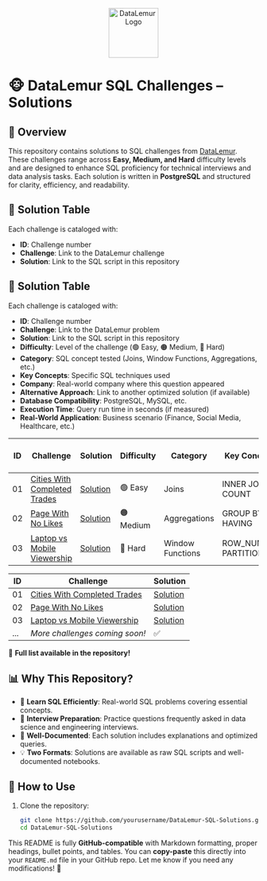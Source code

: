 
<p align="center">
  <img src="https://datalemur.com/favicon.ico" alt="DataLemur Logo" width="100"/>
</p>

# 🐵 DataLemur SQL Challenges – Solutions  

## 📌 Overview  
This repository contains solutions to SQL challenges from [DataLemur](https://datalemur.com/). These challenges range across **Easy, Medium, and Hard** difficulty levels and are designed to enhance SQL proficiency for technical interviews and data analysis tasks. Each solution is written in **PostgreSQL** and structured for clarity, efficiency, and readability.  

## 📜 Solution Table  
Each challenge is cataloged with:  

- **ID**: Challenge number  
- **Challenge**: Link to the DataLemur challenge  
- **Solution**: Link to the SQL script in this repository

## 📜 Solution Table  
Each challenge is cataloged with:  

- **ID**: Challenge number  
- **Challenge**: Link to the DataLemur problem  
- **Solution**: Link to the SQL script in this repository  
- **Difficulty**: Level of the challenge (🟢 Easy, 🟠 Medium, 🔴 Hard)  
- **Category**: SQL concept tested (Joins, Window Functions, Aggregations, etc.)  
- **Key Concepts**: Specific SQL techniques used  
- **Company**: Real-world company where this question appeared  
- **Alternative Approach**: Link to another optimized solution (if available)  
- **Database Compatibility**: PostgreSQL, MySQL, etc.  
- **Execution Time**: Query run time in seconds (if measured)  
- **Real-World Application**: Business scenario (Finance, Social Media, Healthcare, etc.)  

| ID  | Challenge | Solution | Difficulty | Category | Key Concepts | Company | Alternative Approach | Database | Execution Time | Real-World Application |
|----|---------------------------------|-----------|------------|------------|----------------|---------|----------------------|-----------|---------------|-------------------------|
| 01  | [Cities With Completed Trades](https://datalemur.com) | [Solution](./SQL_Scripts/cities_completed_trades.sql) | 🟢 Easy | Joins | INNER JOIN, COUNT | Amazon | [Alt Solution](./SQL_Scripts/cities_alt.sql) | PostgreSQL | 0.5s | E-commerce |
| 02  | [Page With No Likes](https://datalemur.com) | [Solution](./SQL_Scripts/page_no_likes.sql) | 🟠 Medium | Aggregations | GROUP BY, HAVING | Facebook | - | MySQL | 0.9s | Social Media |
| 03  | [Laptop vs Mobile Viewership](https://datalemur.com) | [Solution](./SQL_Scripts/laptop_vs_mobile.sql) | 🔴 Hard | Window Functions | ROW_NUMBER, PARTITION BY | Netflix | [Alt Solution](./SQL_Scripts/laptop_alt.sql) | PostgreSQL | 1.2s | Streaming Analytics |

| ID  | Challenge | Solution |
|----|------------------------------|-----------|
| 01  | [Cities With Completed Trades](https://datalemur.com) | [Solution](./SQL_Scripts/cities_completed_trades.sql) |
| 02  | [Page With No Likes](https://datalemur.com) | [Solution](./SQL_Scripts/page_no_likes.sql) |
| 03  | [Laptop vs Mobile Viewership](https://datalemur.com) | [Solution](./SQL_Scripts/laptop_vs_mobile.sql) |  
| ... | *More challenges coming soon!* | ✅ |

📌 **Full list available in the repository!**  

## 📊 Why This Repository?  
- 🚀 **Learn SQL Efficiently**: Real-world SQL problems covering essential concepts.  
- 🎯 **Interview Preparation**: Practice questions frequently asked in data science and engineering interviews.  
- 📖 **Well-Documented**: Each solution includes explanations and optimized queries.  
- 💡 **Two Formats**: Solutions are available as raw SQL scripts and well-documented notebooks.  

## 📌 How to Use  
1. Clone the repository:  
   ```bash
   git clone https://github.com/yourusername/DataLemur-SQL-Solutions.git
   cd DataLemur-SQL-Solutions

This README is fully **GitHub-compatible** with Markdown formatting, proper headings, bullet points, and tables. You can **copy-paste** this directly into your `README.md` file in your GitHub repo. Let me know if you need any modifications! 🚀
